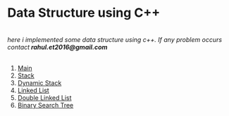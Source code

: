  <h1>Data Structure using C++ </h1><br>
 <i>here i implemented some data structure using c++. If any problem occurs contact<b> rahul.et2016@gmail.com </b></i><br><br>
 <ol>
 <li><a href="https://github.com/rahulsa123/Data-Structure-using-c-/blob/master/src/Data_Structure.cpp">Main</a></li>
 <li><a href="https://github.com/rahulsa123/Data-Structure-using-c-/blob/master/src/Stack.cpp">Stack</a></li>
 <li><a href="https://github.com/rahulsa123/Data-Structure-using-c-/blob/master/src/DynamicStack.cpp">Dynamic Stack</a></li>
 <li><a href="https://github.com/rahulsa123/Data-Structure-using-c-/blob/master/src/Linked_List.cpp">Linked List</a></li>
 <li><a href="https://github.com/rahulsa123/Data-Structure-using-c-/blob/master/src/Double_Linked_List.cpp">Double Linked List</a></li>
 <li><a href="https://github.com/rahulsa123/Data-Structure-using-c-/blob/master/src/Binary_Search_Tree.cpp">Binary Search Tree</a></li>
 </ol>
